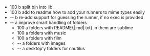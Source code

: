 * 100 b split bin into lib
* 100 b add to readme how to add your runners to mime types easily
*  -- b re-add support for guessing the runner, if no exec is provided
*  -- a improve smart handling of folders
    * 100 a folders with README{|.md|.txt} in them are sublime
    * 100 a folders with music
    * 100 a folders with film
    *  -- a folders with images
    *  -- a desktop'y folders for nautilus
